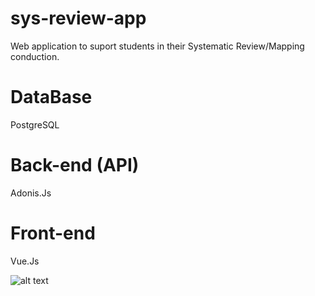 # sys-review-app

Web application to suport students in their Systematic Review/Mapping conduction.

# DataBase

PostgreSQL 

# Back-end (API)

Adonis.Js

# Front-end

Vue.Js

![alt text](https://github.com/vicentejrlive/sys-review-app/blob/master/images/home-page.png?raw=true)
